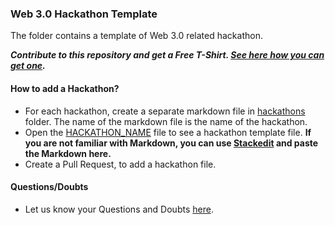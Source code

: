 ### Web 3.0 Hackathon Template

The folder contains a template of Web 3.0 related hackathon.

***Contribute to this repository and get a Free T-Shirt. [See here how you can get one](https://www.freecodecamp.org/news/p/ea605b71-9f66-4faa-a1f8-29ed8b251be6/).***

#### How to add a Hackathon?

- For each hackathon, create a separate markdown file in [hackathons](./hackathons) folder. The name of the markdown file is the name of the hackathon.
- Open the [HACKATHON_NAME](./HACKATHON_NAME.md) file to see a hackathon template file.
**If you are not familiar with Markdown, you can use [Stackedit](https://stackedit.io/app#) and paste the Markdown here.** 
- Create a Pull Request, to add a hackathon file.

#### Questions/Doubts
- Let us know your Questions and Doubts [here](https://github.com/simpleaswater/resources/issues/new).
